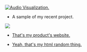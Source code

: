 

<a href="/BlogPostAssets/video/Untitled.mp4" title="Link Title"><img src="/BlogPostAssets/video/other.png" alt="Audio Visualization." style="float: none; margin-right: 25vw;"/></a>
- A sample of my recent project.

![](0001.jpg)

- [That's my product's website.](http://ngoisaola.com)

- [Yeah, that's my html random thing.](https://groutlloyd.github.io/Portfolio.html)
